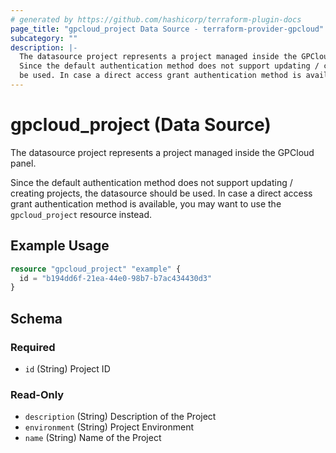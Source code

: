 ```yaml
---
# generated by https://github.com/hashicorp/terraform-plugin-docs
page_title: "gpcloud_project Data Source - terraform-provider-gpcloud"
subcategory: ""
description: |-
  The datasource project represents a project managed inside the GPCloud panel.
  Since the default authentication method does not support updating / creating projects, the datasource should
  be used. In case a direct access grant authentication method is available, you may want to use the gpcloud_project resource instead.
---
```


# gpcloud_project (Data Source)

The datasource project represents a project managed inside the GPCloud panel.

Since the default authentication method does not support updating / creating projects, the datasource should
be used. In case a direct access grant authentication method is available, you may want to use the `gpcloud_project` resource instead.

## Example Usage

```terraform
resource "gpcloud_project" "example" {
  id = "b194dd6f-21ea-44e0-98b7-b7ac434430d3"
}
```

<!-- schema generated by tfplugindocs -->
## Schema

### Required

- `id` (String) Project ID

### Read-Only

- `description` (String) Description of the Project
- `environment` (String) Project Environment
- `name` (String) Name of the Project


